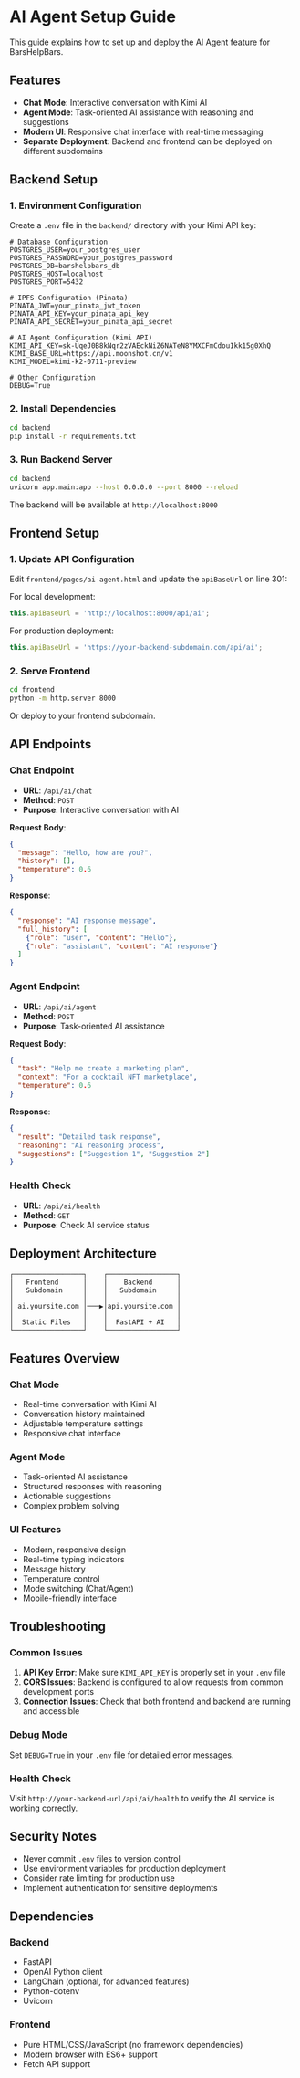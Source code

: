 # AI Agent Setup Guide

This guide explains how to set up and deploy the AI Agent feature for BarsHelpBars.

## Features

- **Chat Mode**: Interactive conversation with Kimi AI
- **Agent Mode**: Task-oriented AI assistance with reasoning and suggestions
- **Modern UI**: Responsive chat interface with real-time messaging
- **Separate Deployment**: Backend and frontend can be deployed on different subdomains

## Backend Setup

### 1. Environment Configuration

Create a `.env` file in the `backend/` directory with your Kimi API key:

```env
# Database Configuration
POSTGRES_USER=your_postgres_user
POSTGRES_PASSWORD=your_postgres_password
POSTGRES_DB=barshelpbars_db
POSTGRES_HOST=localhost
POSTGRES_PORT=5432

# IPFS Configuration (Pinata)
PINATA_JWT=your_pinata_jwt_token
PINATA_API_KEY=your_pinata_api_key
PINATA_API_SECRET=your_pinata_api_secret

# AI Agent Configuration (Kimi API)
KIMI_API_KEY=sk-UqeJ0B8kNqr2zVAEckNiZ6NATeN8YMXCFmCdou1kk15g0XhQ
KIMI_BASE_URL=https://api.moonshot.cn/v1
KIMI_MODEL=kimi-k2-0711-preview

# Other Configuration
DEBUG=True
```

### 2. Install Dependencies

```bash
cd backend
pip install -r requirements.txt
```

### 3. Run Backend Server

```bash
cd backend
uvicorn app.main:app --host 0.0.0.0 --port 8000 --reload
```

The backend will be available at `http://localhost:8000`

## Frontend Setup

### 1. Update API Configuration

Edit `frontend/pages/ai-agent.html` and update the `apiBaseUrl` on line 301:

For local development:
```javascript
this.apiBaseUrl = 'http://localhost:8000/api/ai';
```

For production deployment:
```javascript
this.apiBaseUrl = 'https://your-backend-subdomain.com/api/ai';
```

### 2. Serve Frontend

```bash
cd frontend
python -m http.server 8000
```

Or deploy to your frontend subdomain.

## API Endpoints

### Chat Endpoint
- **URL**: `/api/ai/chat`
- **Method**: `POST`
- **Purpose**: Interactive conversation with AI

**Request Body**:
```json
{
  "message": "Hello, how are you?",
  "history": [],
  "temperature": 0.6
}
```

**Response**:
```json
{
  "response": "AI response message",
  "full_history": [
    {"role": "user", "content": "Hello"},
    {"role": "assistant", "content": "AI response"}
  ]
}
```

### Agent Endpoint
- **URL**: `/api/ai/agent`
- **Method**: `POST`
- **Purpose**: Task-oriented AI assistance

**Request Body**:
```json
{
  "task": "Help me create a marketing plan",
  "context": "For a cocktail NFT marketplace",
  "temperature": 0.6
}
```

**Response**:
```json
{
  "result": "Detailed task response",
  "reasoning": "AI reasoning process",
  "suggestions": ["Suggestion 1", "Suggestion 2"]
}
```

### Health Check
- **URL**: `/api/ai/health`
- **Method**: `GET`
- **Purpose**: Check AI service status

## Deployment Architecture

```
┌─────────────────┐    ┌─────────────────┐
│   Frontend      │    │    Backend      │
│   Subdomain     │    │   Subdomain     │
│                 │    │                 │
│ ai.yoursite.com │───▶│api.yoursite.com │
│                 │    │                 │
│  Static Files   │    │  FastAPI + AI   │
└─────────────────┘    └─────────────────┘
```

## Features Overview

### Chat Mode
- Real-time conversation with Kimi AI
- Conversation history maintained
- Adjustable temperature settings
- Responsive chat interface

### Agent Mode
- Task-oriented AI assistance
- Structured responses with reasoning
- Actionable suggestions
- Complex problem solving

### UI Features
- Modern, responsive design
- Real-time typing indicators
- Message history
- Temperature control
- Mode switching (Chat/Agent)
- Mobile-friendly interface

## Troubleshooting

### Common Issues

1. **API Key Error**: Make sure `KIMI_API_KEY` is properly set in your `.env` file
2. **CORS Issues**: Backend is configured to allow requests from common development ports
3. **Connection Issues**: Check that both frontend and backend are running and accessible

### Debug Mode

Set `DEBUG=True` in your `.env` file for detailed error messages.

### Health Check

Visit `http://your-backend-url/api/ai/health` to verify the AI service is working correctly.

## Security Notes

- Never commit `.env` files to version control
- Use environment variables for production deployment
- Consider rate limiting for production use
- Implement authentication for sensitive deployments

## Dependencies

### Backend
- FastAPI
- OpenAI Python client
- LangChain (optional, for advanced features)
- Python-dotenv
- Uvicorn

### Frontend
- Pure HTML/CSS/JavaScript (no framework dependencies)
- Modern browser with ES6+ support
- Fetch API support 